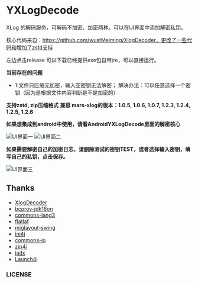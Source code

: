 # YXLogDecode

XLog 的解码服务，可解码不加密、加密两种。可以在UI界面中添加解密私钥。

核心代码来自：https://github.com/wustMeiming/XlogDecoder，更改了一些代码和增加了zstd支持

左边点击release 可以下载已经提供exe包自带jre，可以直接运行。

**当前存在的问题**
- 1:文件只压缩无加密，输入空密钥无法解密；
  解决办法：可以任意选择一个密钥（因为是根据文件内容判断是不是加密的）

**支持zstd, zip压缩格式**
**兼容 mars-xlog的版本：1.0.5, 1.0.6, 1.0.7, 1.2.3, 1.2.4, 1.2.5, 1.2.6**

**如果想集成到android中使用，请看AndroidYXLogDecode里面的解密核心**

![UI界面一](img/helpOne.jpg)
![UI界面二](img/helpTwo.jpg)

**如果需要解密自己的加密日志，请删除测试的密钥TEST，或者选择输入密钥，填写自己的私钥，点击保存。**

![UI界面三](img/helpThree.jpg)

## Thanks

<ul>
    <li><a href="https://github.com/wustMeiming/XlogDecoder">XlogDecoder</a></li>
    <li><a href="https://www.bouncycastle.org/latest_releases.html">bcprov-jdk18on</a></li>
    <li><a href="https://commons.apache.org/proper/commons-lang/">commons-lang3</a></li>
    <li><a href="https://github.com/JFormDesigner/FlatLaf">flatlaf</a></li>
    <li><a href="http://www.miglayout.com/">miglayout-swing</a></li>
    <li><a href="http://ini4j.sourceforge.net/">ini4j</a></li>
    <li><a href="https://commons.apache.org/proper/commons-io/">commons-io</a></li>
    <li><a href="https://github.com/srikanth-lingala/zip4j">zip4j</a></li>
    <li><a href="https://github.com/skylot/jadx">jadx</a></li>
    <li><a href="http://launch4j.sourceforge.net/">Launch4j</a></li>
</ul>

### LICENSE